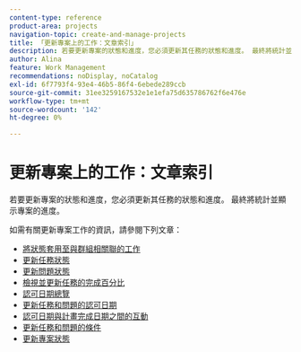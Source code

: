 ```yaml
---
content-type: reference
product-area: projects
navigation-topic: create-and-manage-projects
title: 「更新專案上的工作：文章索引」
description: 若要更新專案的狀態和進度，您必須更新其任務的狀態和進度。 最終將統計並顯示專案的進度。
author: Alina
feature: Work Management
recommendations: noDisplay, noCatalog
exl-id: 6f7793f4-93e4-46b5-86f4-6ebede289ccb
source-git-commit: 31ee3259167532e1e1efa75d635786762f6e476e
workflow-type: tm+mt
source-wordcount: '142'
ht-degree: 0%

---
```


# 更新專案上的工作：文章索引

<!--Audited: 01/2024-->

若要更新專案的狀態和進度，您必須更新其任務的狀態和進度。 最終將統計並顯示專案的進度。

如需有關更新專案工作的資訊，請參閱下列文章：

* [將狀態套用至與群組相關聯的工作](../../../manage-work/projects/updating-work-in-a-project/apply-custom-status-work-assigned-to-group.md)
* [更新任務狀態](../../../manage-work/projects/updating-work-in-a-project/update-task-status.md)
* [更新問題狀態](../../../manage-work/projects/updating-work-in-a-project/update-issue-status.md)
* [檢視並更新任務的完成百分比](../../../manage-work/projects/updating-work-in-a-project/view-update-percent-complete-for-tasks.md)
* [認可日期總覽](../../../manage-work/projects/updating-work-in-a-project/overview-of-commit-dates.md)
* [更新任務和問題的認可日期](../../../manage-work/projects/updating-work-in-a-project/update-commit-date-on-tasks-and-issues.md)
* [認可日期與計畫完成日期之間的互動](../../../manage-work/projects/updating-work-in-a-project/interactions-between-commit-and-planned-completion-dates.md)
* [更新任務和問題的條件](../../../manage-work/projects/updating-work-in-a-project/update-condition-for-tasks-and-issues.md)
* [更新專案狀態](../../../manage-work/projects/updating-work-in-a-project/update-condition-on-project.md)
